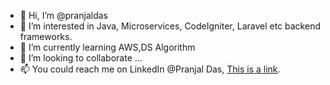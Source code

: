 - 👋 Hi, I’m @pranjaldas
- 👀 I’m interested in Java, Microservices, CodeIgniter, Laravel etc backend frameworks.
- 🌱 I’m currently learning AWS,DS Algorithm
- 💞️ I’m looking to collaborate ...
- 📫 You could reach me on LinkedIn @Pranjal Das, <a href="http://pranjalonline.click">This is a link</a>.

<!---
pranjaldas/pranjaldas is a ✨ special ✨ repository because its `README.md` (this file) appears on your GitHub profile.
You can click the Preview link to take a look at your changes.
--->
